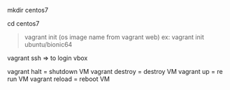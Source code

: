 
mkdir centos7

cd centos7

> vagrant init (os image name from vagrant web)
> ex: vagrant init ubuntu/bionic64

vagrant ssh => to login vbox

vagrant halt = shutdown VM
vagrant destroy = destroy VM 
vagrant up = re run VM
vagrant reload = reboot VM